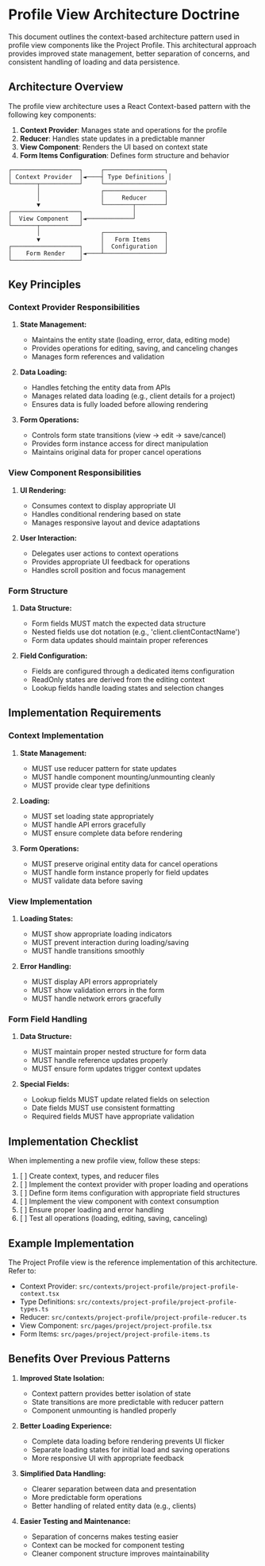 # Profile View Architecture Doctrine

This document outlines the context-based architecture pattern used in profile view components like the Project Profile. This architectural approach provides improved state management, better separation of concerns, and consistent handling of loading and data persistence.

## Architecture Overview

The profile view architecture uses a React Context-based pattern with the following key components:

1. **Context Provider**: Manages state and operations for the profile
2. **Reducer**: Handles state updates in a predictable manner
3. **View Component**: Renders the UI based on context state
4. **Form Items Configuration**: Defines form structure and behavior

```
┌───────────────────┐     ┌─────────────────┐
│ Context Provider  │◄────┤ Type Definitions │
└───────┬───────────┘     └─────────────────┘
        │                 ┌─────────────────┐
        │                 │     Reducer     │
        ▼                 └────────┬────────┘
┌───────────────────┐              │
│  View Component   │◄─────────────┘
└───────┬───────────┘
        │                 ┌─────────────────┐
        ▼                 │   Form Items    │
┌───────────────────┐     │  Configuration  │
│    Form Render    │◄────┴─────────────────┘
└───────────────────┘
```

## Key Principles

### Context Provider Responsibilities

1. **State Management:**
   - Maintains the entity state (loading, error, data, editing mode)
   - Provides operations for editing, saving, and canceling changes
   - Manages form references and validation

2. **Data Loading:**
   - Handles fetching the entity data from APIs
   - Manages related data loading (e.g., client details for a project)
   - Ensures data is fully loaded before allowing rendering

3. **Form Operations:**
   - Controls form state transitions (view → edit → save/cancel)
   - Provides form instance access for direct manipulation
   - Maintains original data for proper cancel operations

### View Component Responsibilities

1. **UI Rendering:**
   - Consumes context to display appropriate UI
   - Handles conditional rendering based on state
   - Manages responsive layout and device adaptations

2. **User Interaction:**
   - Delegates user actions to context operations
   - Provides appropriate UI feedback for operations
   - Handles scroll position and focus management

### Form Structure

1. **Data Structure:**
   - Form fields MUST match the expected data structure
   - Nested fields use dot notation (e.g., 'client.clientContactName')
   - Form data updates should maintain proper references

2. **Field Configuration:**
   - Fields are configured through a dedicated items configuration
   - ReadOnly states are derived from the editing context
   - Lookup fields handle loading states and selection changes

## Implementation Requirements

### Context Implementation

1. **State Management:**
   - MUST use reducer pattern for state updates
   - MUST handle component mounting/unmounting cleanly
   - MUST provide clear type definitions

2. **Loading:**
   - MUST set loading state appropriately
   - MUST handle API errors gracefully
   - MUST ensure complete data before rendering

3. **Form Operations:**
   - MUST preserve original entity data for cancel operations
   - MUST handle form instance properly for field updates
   - MUST validate data before saving

### View Implementation

1. **Loading States:**
   - MUST show appropriate loading indicators
   - MUST prevent interaction during loading/saving
   - MUST handle transitions smoothly

2. **Error Handling:**
   - MUST display API errors appropriately
   - MUST show validation errors in the form
   - MUST handle network errors gracefully

### Form Field Handling

1. **Data Structure:**
   - MUST maintain proper nested structure for form data
   - MUST handle reference updates properly
   - MUST ensure form updates trigger context updates

2. **Special Fields:**
   - Lookup fields MUST update related fields on selection
   - Date fields MUST use consistent formatting
   - Required fields MUST have appropriate validation

## Implementation Checklist

When implementing a new profile view, follow these steps:

1. [ ] Create context, types, and reducer files
2. [ ] Implement the context provider with proper loading and operations
3. [ ] Define form items configuration with appropriate field structures
4. [ ] Implement the view component with context consumption
5. [ ] Ensure proper loading and error handling
6. [ ] Test all operations (loading, editing, saving, canceling)

## Example Implementation

The Project Profile view is the reference implementation of this architecture. Refer to:

- Context Provider: `src/contexts/project-profile/project-profile-context.tsx`
- Type Definitions: `src/contexts/project-profile/project-profile-types.ts`
- Reducer: `src/contexts/project-profile/project-profile-reducer.ts`
- View Component: `src/pages/project/project-profile.tsx`
- Form Items: `src/pages/project/project-profile-items.ts`

## Benefits Over Previous Patterns

1. **Improved State Isolation:**
   - Context pattern provides better isolation of state
   - State transitions are more predictable with reducer pattern
   - Component unmounting is handled properly

2. **Better Loading Experience:**
   - Complete data loading before rendering prevents UI flicker
   - Separate loading states for initial load and saving operations
   - More responsive UI with appropriate feedback

3. **Simplified Data Handling:**
   - Clearer separation between data and presentation
   - More predictable form operations
   - Better handling of related entity data (e.g., clients)

4. **Easier Testing and Maintenance:**
   - Separation of concerns makes testing easier
   - Context can be mocked for component testing
   - Cleaner component structure improves maintainability
